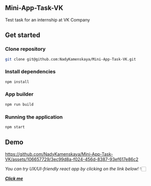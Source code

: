 ## Mini-App-Task-VK

Test task for an internship at VK Company

## Get started

### Clone repository

```bash
git clone git@github.com:NadyKamenskaya/Mini-App-Task-VK.git
```

### Install dependencies

```bash
npm install
```

### App builder

```bash
npm run build
```

### Running the application

```bash
npm start
```

## Demo

https://github.com/NadyKamenskaya/Mini-App-Task-VK/assets/106657729/3ec99d8a-f024-456d-8387-93ef617e86c2


_You can try UX/UI-friendly react app by clicking on the link below!_ 👇🏻

[_**Click me**_](https://mini-app-task-vk.vercel.app/)
